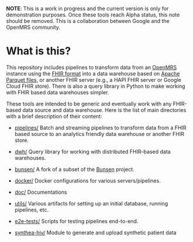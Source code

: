 **NOTE**: This is a work in progress and the current version is only for
demonstration purposes. Once these tools reach Alpha status, this note should be
removed. This is a collaboration between Google and the OpenMRS community.

# What is this?

This repository includes pipelines to transform data from an
[OpenMRS](https://openmrs.org) instance using the
[FHIR format](https://www.hl7.org/fhir/overview.html) into a data warehouse
based on [Apache Parquet files](https://parquet.apache.org), or another FHIR
server (e.g., a HAPI FHIR server or Google Cloud FHIR store). There is also a
query library in Python to make working with FHIR based data warehouses simpler.

These tools are intended to be generic and eventually work with any FHIR-based
data source and data warehouse. Here is the list of main directories with a
brief description of their content:

- [pipelines/](pipelines/) Batch and streaming pipelines to transform data from 
  a FHIR based source to an analytics friendly data warehouse or another FHIR 
  store.

- [dwh/](dwh/) Query library for working with distributed FHIR-based data
  warehouses.

- [bunsen/](bunsen/) A fork of a subset of the
  [Bunsen](https://github.com/cerner/bunsen) project.

- [docker/](docker/) Docker configurations for various servers/pipelines.

- [doc/](doc/) Documentations

- [utils/](utils/) Various artifacts for setting up an initial database, running
  pipelines, etc.
  
- [e2e-tests/](e2e-tests/) Scripts for testing pipelines end-to-end.

- [synthea-hiv/](synthea-hiv/) Module to generate and upload synthetic patient data